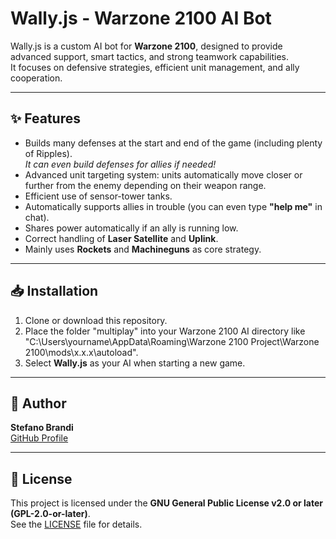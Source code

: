 # Wally.js - Warzone 2100 AI Bot

Wally.js is a custom AI bot for **Warzone 2100**, designed to provide advanced support, smart tactics, and strong teamwork capabilities.  
It focuses on defensive strategies, efficient unit management, and ally cooperation.

---

## ✨ Features

- Builds many defenses at the start and end of the game (including plenty of Ripples).  
  *It can even build defenses for allies if needed!*  
- Advanced unit targeting system: units automatically move closer or further from the enemy depending on their weapon range.  
- Efficient use of sensor-tower tanks.  
- Automatically supports allies in trouble (you can even type **"help me"** in chat).  
- Shares power automatically if an ally is running low.  
- Correct handling of **Laser Satellite** and **Uplink**.  
- Mainly uses **Rockets** and **Machineguns** as core strategy.  

---

## 📥 Installation

1. Clone or download this repository.  
2. Place the folder "multiplay" into your Warzone 2100 AI directory like "C:\Users\yourname\AppData\Roaming\Warzone 2100 Project\Warzone 2100\mods\x.x.x\autoload".  
3. Select **Wally.js** as your AI when starting a new game.  

---

## 👤 Author

**Stefano Brandi**  
[GitHub Profile](https://github.com/StefanoB88)  

---

## 📜 License

This project is licensed under the **GNU General Public License v2.0 or later (GPL-2.0-or-later)**.  
See the [LICENSE](LICENSE) file for details.  
